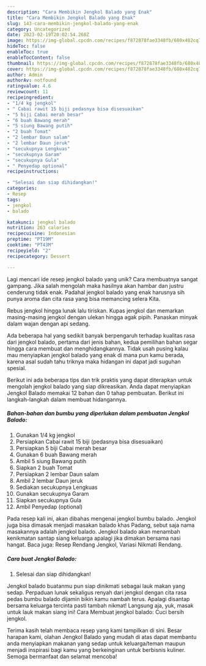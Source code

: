 ```yaml
---
description: "Cara Membikin Jengkol Balado yang Enak"
title: "Cara Membikin Jengkol Balado yang Enak"
slug: 143-cara-membikin-jengkol-balado-yang-enak
category: Uncategorized
date: 2023-02-19T20:02:54.268Z
image: https://img-global.cpcdn.com/recipes/f872878fae3348fb/680x482cq70/jengkol-balado-foto-resep-utama.jpg
hideToc: false
enableToc: true
enableTocContent: false
thumbnail: https://img-global.cpcdn.com/recipes/f872878fae3348fb/680x482cq70/jengkol-balado-foto-resep-utama.jpg
cover: https://img-global.cpcdn.com/recipes/f872878fae3348fb/680x482cq70/jengkol-balado-foto-resep-utama.jpg
author: Admin
authorAv: notfound
ratingvalue: 4.6
reviewcount: 11
recipeingredient:
- "1/4 kg jengkol"
- " Cabai rawit 15 biji pedasnya bisa disesuaikan"
- "5 biji Cabai merah besar"
- "6 buah Bawang merah"
- "5 siung Bawang putih"
- "2 buah Tomat"
- "2 lembar Daun salam"
- "2 lembar Daun jeruk"
- "secukupnya Lengkuas"
- "secukupnya Garam"
- "secukupnya Gula"
- " Penyedap optional"
recipeinstructions:

- "Selesai dan siap dihidangkan!"
categories:
- Resep
tags:
- jengkol
- balado

katakunci: jengkol balado 
nutrition: 263 calories
recipecuisine: Indonesian
preptime: "PT19M"
cooktime: "PT43M"
recipeyield: "2"
recipecategory: Dessert

---
```





Lagi mencari ide resep jengkol balado yang unik? Cara membuatnya sangat gampang. Jika salah mengolah maka hasilnya akan hambar dan justru cenderung tidak enak. Padahal jengkol balado yang enak harusnya sih punya aroma dan cita rasa yang bisa memancing selera Kita.





Rebus jengkol hingga lunak lalu tiriskan. Kupas jengkol dan memarkan masing-masing jengkol dengan ulekan hingga agak pipih. Panaskan minyak dalam wajan dengan api sedang.

Ada beberapa hal yang sedikit banyak berpengaruh terhadap kualitas rasa dari jengkol balado, pertama dari jenis bahan, kedua pemilihan bahan segar hingga cara membuat dan menghidangkannya. Tidak usah pusing kalau mau menyiapkan jengkol balado yang enak di mana pun kamu berada, karena asal sudah tahu triknya maka hidangan ini dapat jadi suguhan spesial.






Berikut ini ada beberapa tips dan trik praktis yang dapat diterapkan untuk mengolah jengkol balado yang siap dikreasikan. Anda dapat menyiapkan Jengkol Balado memakai 12 bahan dan 0 tahap pembuatan. Berikut ini langkah-langkah dalam membuat hidangannya.

<!--inarticleads1-->

##### Bahan-bahan dan bumbu yang diperlukan dalam pembuatan Jengkol Balado:

1. Gunakan 1/4 kg jengkol
1. Persiapkan  Cabai rawit 15 biji (pedasnya bisa disesuaikan)
1. Persiapkan 5 biji Cabai merah besar
1. Gunakan 6 buah Bawang merah
1. Ambil 5 siung Bawang putih
1. Siapkan 2 buah Tomat
1. Persiapkan 2 lembar Daun salam
1. Ambil 2 lembar Daun jeruk
1. Sediakan secukupnya Lengkuas
1. Gunakan secukupnya Garam
1. Siapkan secukupnya Gula
1. Ambil  Penyedap (optional)


Pada resep kali ini, akan dibahas mengenai jengkol bumbu balado. Jengkol juga bisa dimasak menjadi masakan balado khas Padang, sebut saja nama masakannya adalah jengkol balado. Jengkol balado akan menambah kenikmatan santap siang keluarga apalagi jika dimakan bersama nasi hangat. Baca juga: Resep Rendang Jengkol, Variasi Nikmati Rendang. 

<!--inarticleads2-->

##### Cara buat Jengkol Balado:


1. Selesai dan siap dihidangkan!

Jengkol balado buatanmu pun siap dinikmati sebagai lauk makan yang sedap. Perpaduan lunak sekaligus renyah dari jengkol dengan cita rasa pedas bumbu balado dijamin bikin kamu nambah terus. Apalagi disantap bersama keluarga tercinta pasti tambah nikmat! Langsung aja, yuk, masak untuk lauk makan siang ini! Cara Membuat jengkol balado: Cuci bersih jengkol. 

Terima kasih telah membaca resep yang kami tampilkan di sini. Besar harapan kami, olahan Jengkol Balado yang mudah di atas dapat membantu anda menyiapkan makanan yang sedap untuk keluarga/teman maupun menjadi inspirasi bagi kamu yang berkeinginan untuk berbisnis kuliner. Semoga bermanfaat dan selamat mencoba!
